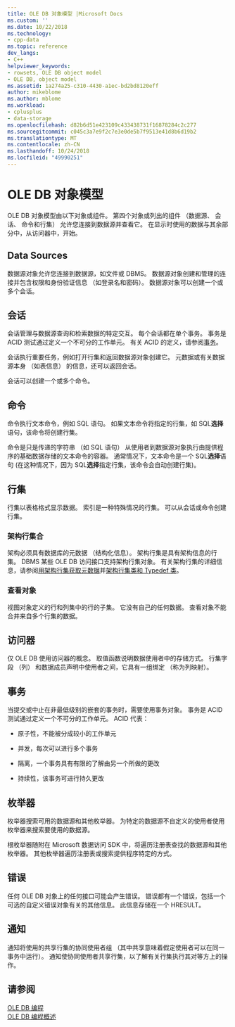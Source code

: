 ```yaml
---
title: OLE DB 对象模型 |Microsoft Docs
ms.custom: ''
ms.date: 10/22/2018
ms.technology:
- cpp-data
ms.topic: reference
dev_langs:
- C++
helpviewer_keywords:
- rowsets, OLE DB object model
- OLE DB, object model
ms.assetid: 1a274a25-c310-4430-a1ec-bd2bd8120eff
author: mikeblome
ms.author: mblome
ms.workload:
- cplusplus
- data-storage
ms.openlocfilehash: d82b6d51e423109c433438731f16878284c2c277
ms.sourcegitcommit: c045c3a7e9f2c7e3e0de5b7f9513e41d8b6d19b2
ms.translationtype: MT
ms.contentlocale: zh-CN
ms.lasthandoff: 10/24/2018
ms.locfileid: "49990251"
---
```

# <a name="ole-db-object-model"></a>OLE DB 对象模型

OLE DB 对象模型由以下对象或组件。 第四个对象或列出的组件 （数据源、 会话、 命令和行集） 允许您连接到数据源并查看它。 在显示时使用的数据与其余部分中，从访问器中，开始。  
  
## <a name="data-sources"></a>Data Sources  

数据源对象允许您连接到数据源，如文件或 DBMS。 数据源对象创建和管理的连接并包含权限和身份验证信息 （如登录名和密码）。 数据源对象可以创建一个或多个会话。  
  
## <a name="sessions"></a>会话  

会话管理与数据源查询和检索数据的特定交互。 每个会话都在单个事务。 事务是 ACID 测试通过定义一个不可分的工作单元。 有关 ACID 的定义，请参阅[事务](#vcconoledbcomponents_transactions)。  
  
会话执行重要任务，例如打开行集和返回数据源对象创建它。 元数据或有关数据源本身 （如表信息） 的信息，还可以返回会话。  
  
会话可以创建一个或多个命令。  
  
## <a name="commands"></a>命令  

命令执行文本命令，例如 SQL 语句。 如果文本命令将指定的行集，如 SQL**选择**语句，该命令将创建行集。  
  
命令是只是传递的字符串 （如 SQL 语句） 从使用者到数据源对象执行由提供程序的基础数据存储的文本命令的容器。 通常情况下，文本命令是一个 SQL**选择**语句 (在这种情况下，因为 SQL**选择**指定行集，该命令会自动创建行集)。  
  
## <a name="rowsets"></a>行集  

行集以表格格式显示数据。 索引是一种特殊情况的行集。 可以从会话或命令创建行集。  
  
### <a name="schema-rowsets"></a>架构行集合  

架构必须具有数据库的元数据 （结构化信息）。 架构行集是具有架构信息的行集。 DBMS 某些 OLE DB 访问接口支持架构行集对象。 有关架构行集的详细信息，请参阅[用架构行集获取元数据](../../data/oledb/obtaining-metadata-with-schema-rowsets.md)并[架构行集类和 Typedef 类](../../data/oledb/schema-rowset-classes-and-typedef-classes.md)。  
  
### <a name="view-objects"></a>查看对象  

视图对象定义的行和列集中的行的子集。 它没有自己的任何数据。 查看对象不能合并来自多个行集的数据。  
  
## <a name="accessors"></a>访问器  

仅 OLE DB 使用访问器的概念。 取值函数说明数据使用者中的存储方式。 行集字段 （列） 和数据成员声明中使用者之间，它具有一组绑定 （称为列映射）。  
  
##  <a name="vcconoledbcomponents_transactions"></a> 事务  

当提交或中止在非最低级别的嵌套的事务时，需要使用事务对象。 事务是 ACID 测试通过定义一个不可分的工作单元。 ACID 代表：  
  
- 原子性，不能被分成较小的工作单元  
  
- 并发，每次可以进行多个事务  
  
- 隔离，一个事务具有有限的了解由另一个所做的更改  
  
- 持续性，该事务可进行持久更改 
  
## <a name="enumerators"></a>枚举器  

枚举器搜索可用的数据源和其他枚举器。 为特定的数据源不自定义的使用者使用枚举器来搜索要使用的数据源。  
  
根枚举器随附在 Microsoft 数据访问 SDK 中，将遍历注册表查找的数据源和其他枚举器。 其他枚举器遍历注册表或搜索提供程序特定的方式。  
  
## <a name="errors"></a>错误  

任何 OLE DB 对象上的任何接口可能会产生错误。 错误都有一个错误，包括一个可选的自定义错误对象有关的其他信息。 此信息存储在一个 HRESULT。  
  
## <a name="notifications"></a>通知  

通知将使用的共享行集的协同使用者组 （其中共享意味着假定使用者可以在同一事务中运行）。 通知使协同使用者共享行集，以了解有关行集执行其对等方上的操作。  
  
## <a name="see-also"></a>请参阅  

[OLE DB 编程](../../data/oledb/ole-db-programming.md)<br/>
[OLE DB 编程概述](../../data/oledb/ole-db-programming-overview.md)